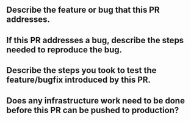 ## Describe the feature or bug that this PR addresses.

## If this PR addresses a bug, describe the steps needed to reproduce the bug.

## Describe the steps you took to test the feature/bugfix introduced by this PR.

## Does any infrastructure work need to be done before this PR can be pushed to production?

